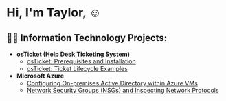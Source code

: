 <h1>Hi, I'm Taylor, </a>☺</h1>

<h2>👨‍💻 Information Technology Projects:</h2>

- <b>osTicket (Help Desk Ticketing System)</b>
  - [osTicket: Prerequisites and Installation](https://github.com/taylorcolemancc/osticket-prereqs)
  - [osTicket: Ticket Lifecycle Examples](https://github.com/taylorcolemancc/osTicket-Ticket-Lifecycle-Examples/blob/main/README.md)
- <b>Microsoft Azure</b>
  - [Configuring On-premises Active Directory within Azure VMs](https://github.com/taylorcolemancc/Configuring-On-premises-Active-Directory-Azure-VMs)
  - [Network Security Groups (NSGs) and Inspecting Network Protocols](https://github.com/taylorcolemancc/azure-network-protocols)
